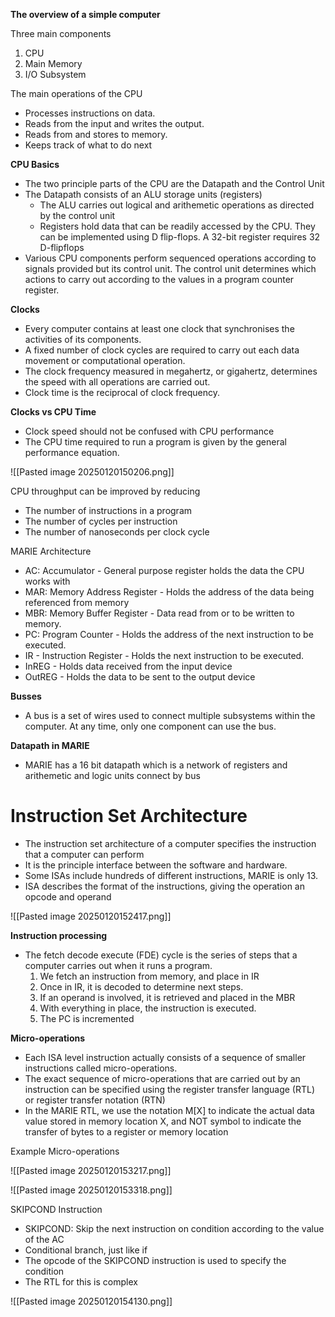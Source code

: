 **The overview of a simple computer**

Three main components
1) CPU
2) Main Memory
3) I/O Subsystem

The main operations of the CPU
- Processes instructions on data. 
- Reads from the input and writes the output. 
- Reads from and stores to memory. 
- Keeps track of what to do next

**CPU Basics**

- The two principle parts of the CPU are the Datapath and the Control Unit
- The Datapath consists of an ALU storage units (registers)
	- The ALU carries out logical and arithemetic operations as directed by the control unit
	- Registers hold data that can be readily accessed by the CPU. They can be implemented using D flip-flops. A 32-bit register requires 32 D-flipflops
- Various CPU components perform sequenced operations according to signals provided but its control unit. The control unit determines which actions to carry out according to the values in a program counter register. 

**Clocks**

- Every computer contains at least one clock that synchronises the activities of its components.
- A fixed number of clock cycles are required to carry out each data movement or computational operation. 
- The clock frequency measured in megahertz, or gigahertz, determines the speed with all operations are carried out. 
- Clock time is the reciprocal of clock frequency. 


**Clocks vs CPU Time**

- Clock speed should not be confused with CPU performance
- The CPU time required to run a program is given by the general performance equation. 

![[Pasted image 20250120150206.png]]

CPU throughput can be improved by reducing
- The number of instructions in a program
- The number of cycles per instruction
- The number of nanoseconds per clock cycle


MARIE Architecture

- AC: Accumulator - General purpose register holds the data the CPU works with
- MAR: Memory Address Register - Holds the address of the data being referenced from memory
- MBR: Memory Buffer Register - Data read from or to be written to memory. 
- PC: Program Counter - Holds the address of the next instruction to be executed. 
- IR - Instruction Register - Holds the next instruction to be executed. 
- InREG - Holds data received from the input device
- OutREG - Holds the data to be sent to the output device

**Busses**

- A bus is a set of wires used to connect multiple subsystems within the computer. At any time, only one component can use the bus. 

**Datapath in MARIE**

- MARIE has a 16 bit datapath which is a network of registers and arithemetic and logic units connect by bus

# Instruction Set Architecture

- The instruction set architecture of a computer specifies the instruction that a computer can perform
- It is the principle interface between the software and hardware. 
- Some ISAs include hundreds of different instructions, MARIE is only 13. 
- ISA describes the format of the instructions, giving the operation an opcode and operand

![[Pasted image 20250120152417.png]]

**Instruction processing**

- The fetch decode execute (FDE) cycle is the series of steps that a computer carries out when it runs a program. 
	1) We fetch an instruction from memory, and place in IR
	2) Once in IR, it is decoded to determine next steps.
	3) If an operand is involved, it is retrieved and placed in the MBR
	4) With everything in place, the instruction is executed. 
	5) The PC is incremented 

**Micro-operations**

- Each ISA level instruction actually consists of a sequence of smaller instructions called micro-operations. 
- The exact sequence of micro-operations that are carried out by an instruction can be specified using the register transfer language (RTL) or register transfer notation (RTN)
- In the MARIE RTL, we use the notation M[X] to indicate the actual data value stored in memory location X, and NOT symbol to indicate the transfer of bytes to a register or memory location

Example Micro-operations

![[Pasted image 20250120153217.png]]

![[Pasted image 20250120153318.png]]

SKIPCOND Instruction

- SKIPCOND: Skip the next instruction on condition according to the value of the AC
- Conditional branch, just like if
- The opcode of the SKIPCOND instruction is used to specify the condition
- The RTL for this is complex 

![[Pasted image 20250120154130.png]]


